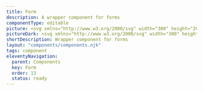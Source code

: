 ```yaml
---
title: Form
description: A wrapper component for forms
componentType: editable
picture: <svg xmlns="http://www.w3.org/2000/svg" width="300" height="200" fill="none" aria-labelledby="formTitle formDesc" role="img"><title id="formTitle">Illustration of the form component.</title><desc id="formDesc">An illustrated form component representing form component card.</desc><path fill="#D5D5D5" d="M229.159 48H70.841a.834.834 0 0 0-.841.826v20.348c0 .456.377.826.841.826H229.16c.464 0 .841-.37.841-.826V48.826a.834.834 0 0 0-.841-.826Z"/><path fill="#222" d="M70 39.87v-7.097h4.474v1.35H71.6v1.643h2.46v1.35H71.6v2.753H70ZM77.704 40c-.457 0-.889-.109-1.295-.327a2.586 2.586 0 0 1-.969-.968c-.246-.428-.37-.94-.37-1.535 0-.602.124-1.114.37-1.535.247-.42.57-.74.97-.957a2.633 2.633 0 0 1 2.579 0c.399.217.722.537.968.957.247.421.37.933.37 1.535 0 .595-.123 1.107-.37 1.535-.246.42-.57.744-.968.968a2.64 2.64 0 0 1-1.285.327Zm0-1.295a.812.812 0 0 0 .74-.414c.167-.283.25-.656.25-1.12 0-.473-.083-.846-.25-1.122a.812.812 0 0 0-.74-.414c-.333 0-.584.138-.75.414-.16.276-.24.65-.24 1.121 0 .465.08.838.24 1.121.166.276.417.414.75.414ZM81.423 39.87v-5.4h1.306l.11.948h.043c.196-.363.432-.632.707-.806.276-.181.552-.272.828-.272.152 0 .279.011.38.033.102.014.19.04.262.076l-.261 1.382a1.99 1.99 0 0 0-.588-.087c-.203 0-.417.076-.642.229-.218.145-.4.399-.545.762v3.134h-1.6ZM85.76 39.87v-5.4h1.306l.11.697h.043c.225-.225.464-.417.718-.577.254-.166.559-.25.914-.25.385 0 .693.08.925.24.24.152.429.373.566.663.24-.246.494-.457.762-.63.269-.182.58-.273.936-.273.58 0 1.005.196 1.274.588.276.385.414.914.414 1.589v3.352h-1.6v-3.145c0-.392-.055-.66-.164-.806-.101-.145-.268-.217-.5-.217-.269 0-.577.174-.926.522v3.646h-1.6v-3.145c0-.392-.054-.66-.163-.806-.102-.145-.268-.217-.5-.217-.27 0-.574.174-.915.522v3.646h-1.6ZM97.402 39.87v-7.097h4.474v1.35h-2.874v1.643h2.46v1.35h-2.46v2.753h-1.6ZM102.979 39.87v-5.4h1.6v5.4h-1.6Zm.795-6.194c-.268 0-.486-.076-.653-.228a.785.785 0 0 1-.25-.61c0-.254.083-.457.25-.61.167-.152.385-.228.653-.228.269 0 .486.076.653.229.167.152.25.355.25.61a.785.785 0 0 1-.25.609c-.167.152-.384.228-.653.228ZM108.404 40c-.515 0-.98-.112-1.393-.337a2.469 2.469 0 0 1-.98-.97c-.239-.42-.359-.928-.359-1.523 0-.588.12-1.092.359-1.513.247-.42.566-.744.958-.969a2.379 2.379 0 0 1 1.23-.348c.515 0 .94.116 1.273.348.341.225.595.534.762.926.174.384.261.823.261 1.317 0 .138-.007.275-.021.413-.015.13-.029.229-.044.294h-3.232c.072.392.235.682.489.87.254.182.559.273.915.273.384 0 .772-.12 1.164-.36l.534.97a3.536 3.536 0 0 1-.926.446 3.248 3.248 0 0 1-.99.163Zm-1.197-3.418h1.948c0-.297-.073-.54-.218-.729-.138-.196-.366-.294-.685-.294a.971.971 0 0 0-.664.261c-.196.167-.323.421-.381.762ZM113.09 40c-.551 0-.936-.163-1.153-.49-.211-.334-.316-.773-.316-1.317V32.24h1.6v6.018c0 .167.029.283.087.349.065.065.131.098.196.098h.087c.029-.008.065-.015.109-.022l.196 1.186c-.087.037-.2.066-.338.087-.13.03-.286.044-.468.044ZM116.662 40c-.668 0-1.205-.25-1.611-.751-.399-.508-.599-1.2-.599-2.079 0-.588.106-1.092.316-1.513.218-.428.497-.754.838-.98a1.977 1.977 0 0 1 1.089-.337c.297 0 .547.05.751.152.203.102.395.24.577.414l-.066-.827v-1.84h1.6v7.63h-1.306l-.109-.533h-.043c-.189.189-.41.348-.664.479a1.755 1.755 0 0 1-.773.185Zm.414-1.306a.99.99 0 0 0 .468-.109c.145-.072.283-.2.413-.38v-2.21a1.156 1.156 0 0 0-.446-.273 1.407 1.407 0 0 0-.446-.076c-.254 0-.479.124-.675.37-.196.24-.294.617-.294 1.132 0 .53.083.922.25 1.176.174.247.418.37.73.37ZM123.284 39.87v-7.097h1.6v5.747h2.809v1.35h-4.409ZM130.148 40c-.494 0-.885-.156-1.176-.468a1.67 1.67 0 0 1-.435-1.165c0-.566.239-1.008.718-1.328.479-.319 1.252-.533 2.319-.642-.015-.24-.087-.428-.218-.566-.123-.145-.334-.217-.631-.217-.225 0-.454.043-.686.13a4.891 4.891 0 0 0-.74.36l-.577-1.056a5.34 5.34 0 0 1 1.088-.512c.392-.13.799-.196 1.22-.196.689 0 1.219.2 1.589.599.37.399.555 1.012.555 1.84v3.09h-1.306l-.109-.555h-.044c-.225.203-.468.37-.729.501a1.892 1.892 0 0 1-.838.185Zm.544-1.24c.181 0 .337-.04.468-.12.138-.088.276-.2.414-.338v-.947c-.566.073-.958.189-1.176.348-.217.153-.326.334-.326.545 0 .174.054.304.163.392a.79.79 0 0 0 .457.12ZM137.357 40c-.239 0-.482-.058-.729-.174a2.39 2.39 0 0 1-.675-.534h-.044l-.13.577h-1.252v-7.63h1.6v1.873l-.043.827c.21-.189.439-.334.685-.436.247-.108.494-.163.74-.163.436 0 .813.113 1.132.338.32.225.563.544.73.957.174.407.261.886.261 1.437 0 .617-.109 1.147-.327 1.59-.217.435-.5.768-.849 1a1.959 1.959 0 0 1-1.099.338Zm-.37-1.306c.276 0 .512-.127.707-.381.196-.254.294-.657.294-1.208 0-.973-.312-1.459-.936-1.459-.319 0-.627.163-.925.49v2.21c.145.13.29.22.435.272.146.05.287.076.425.076ZM143.183 40c-.515 0-.98-.112-1.393-.337a2.462 2.462 0 0 1-.98-.97c-.239-.42-.359-.928-.359-1.523 0-.588.12-1.092.359-1.513.247-.42.566-.744.958-.969a2.379 2.379 0 0 1 1.23-.348c.515 0 .939.116 1.273.348.341.225.595.534.762.926.174.384.261.823.261 1.317 0 .138-.007.275-.021.413-.015.13-.029.229-.044.294h-3.233c.073.392.236.682.49.87.254.182.559.273.915.273.384 0 .772-.12 1.164-.36l.533.97a3.514 3.514 0 0 1-.925.446 3.248 3.248 0 0 1-.99.163Zm-1.197-3.418h1.948c0-.297-.073-.54-.218-.729-.138-.196-.366-.294-.686-.294a.975.975 0 0 0-.664.261c-.195.167-.322.421-.38.762ZM147.869 40c-.551 0-.936-.163-1.153-.49-.211-.334-.316-.773-.316-1.317V32.24h1.6v6.018c0 .167.029.283.087.349.065.065.131.098.196.098h.087c.029-.008.065-.015.109-.022l.196 1.186c-.087.037-.2.066-.338.087-.13.03-.286.044-.468.044ZM70 80.884v-6.343h3.655v.677h-2.853v2.147h2.418v.676h-2.418v2.843H70ZM74.7 80.884v-4.699h.793v4.699H74.7Zm.406-5.666a.566.566 0 0 1-.386-.135.523.523 0 0 1-.145-.387.51.51 0 0 1 .145-.377.543.543 0 0 1 .386-.145.51.51 0 0 1 .532.522c0 .161-.052.29-.155.387a.53.53 0 0 1-.377.135ZM78.984 81c-.419 0-.799-.097-1.14-.29a2.153 2.153 0 0 1-.813-.85c-.2-.368-.3-.807-.3-1.316 0-.516.1-.957.3-1.324.206-.368.47-.651.793-.851.322-.2.66-.3 1.015-.3.6 0 1.06.2 1.383.6.329.4.493.934.493 1.605 0 .083-.003.167-.01.25a.944.944 0 0 1-.019.204h-3.171c.032.496.187.893.464 1.19.283.296.65.444 1.102.444.226 0 .432-.032.619-.097.193-.07.377-.16.55-.27l.281.522c-.2.129-.428.241-.686.338a2.384 2.384 0 0 1-.86.145Zm-1.479-2.843h2.514c0-.477-.103-.837-.31-1.082-.2-.252-.483-.377-.85-.377-.33 0-.626.128-.89.386-.258.252-.412.61-.464 1.073ZM82.717 81c-.296 0-.512-.09-.647-.27-.13-.188-.194-.452-.194-.794V74h.793v5.995c0 .122.023.212.068.27a.201.201 0 0 0 .154.078h.068a1.11 1.11 0 0 1 .106-.02l.107.6a.688.688 0 0 1-.184.058c-.07.013-.161.019-.27.019ZM85.945 81c-.586 0-1.057-.213-1.411-.638-.355-.432-.532-1.038-.532-1.818 0-.509.094-.947.28-1.315.194-.374.445-.66.755-.86.315-.2.65-.3 1.005-.3.27 0 .506.048.706.145.2.097.403.229.609.397l-.039-.803V74h.803v6.884h-.658l-.067-.551h-.03c-.18.18-.392.338-.637.474a1.658 1.658 0 0 1-.784.193Zm.174-.667c.413 0 .813-.216 1.2-.648V77.23c-.2-.18-.394-.306-.58-.377a1.41 1.41 0 0 0-.562-.116c-.25 0-.48.078-.686.232-.2.148-.361.358-.483.629a2.213 2.213 0 0 0-.184.938c0 .56.113 1.002.338 1.324.226.316.545.474.957.474ZM91.716 80.884v-6.343h.803v2.66h2.949v-2.66h.812v6.343h-.812v-2.988h-2.95v2.988h-.802ZM97.946 80.884v-4.699h.793v4.699h-.793Zm.406-5.666a.566.566 0 0 1-.386-.135.523.523 0 0 1-.145-.387.51.51 0 0 1 .145-.377.543.543 0 0 1 .386-.145.51.51 0 0 1 .532.522c0 .161-.052.29-.155.387a.53.53 0 0 1-.377.135ZM100.326 80.884v-4.699h.657l.068.677h.029c.225-.226.464-.413.715-.56a1.61 1.61 0 0 1 .861-.233c.496 0 .857.158 1.083.474.232.31.348.764.348 1.363v2.978h-.793v-2.872c0-.438-.071-.757-.213-.957-.142-.2-.367-.3-.677-.3-.238 0-.454.062-.647.184-.187.123-.4.303-.639.542v3.403h-.792ZM107.092 81c-.502 0-.854-.145-1.054-.435-.193-.29-.29-.667-.29-1.131v-2.601h-.696v-.6l.735-.048.097-1.315h.667v1.315h1.266v.648h-1.266v2.61c0 .29.051.516.155.677.109.155.299.232.57.232.084 0 .174-.013.271-.038l.261-.087.154.599c-.128.045-.27.084-.425.116a1.75 1.75 0 0 1-.445.058Z"/><circle cx="76" cy="151" r="6" fill="#D5D5D5"/><circle cx="76" cy="151" r="3" fill="#737373"/><path fill="#D5D5D5" d="M181.495 147h-94.99c-.279 0-.505.134-.505.3v7.4c0 .165.226.3.505.3h94.99c.279 0 .505-.135.505-.3v-7.4c0-.166-.226-.3-.505-.3Z"/><circle cx="76" cy="135" r="6" fill="#D5D5D5"/><circle cx="76" cy="135" r="3" fill="#737373"/><path fill="#D5D5D5" d="M229.243 131H86.757c-.418 0-.757.134-.757.3v7.4c0 .165.339.3.757.3h142.486c.418 0 .757-.135.757-.3v-7.4c0-.166-.339-.3-.757-.3Z"/><circle cx="76" cy="119" r="6" fill="#D5D5D5"/><circle cx="76" cy="119" r="3" fill="#737373"/><path fill="#D5D5D5" d="M205.369 115H86.631c-.349 0-.631.134-.631.3v7.4c0 .165.282.3.631.3h118.738c.348 0 .631-.135.631-.3v-7.4c0-.166-.283-.3-.631-.3Z"/><path fill="#222" d="M70 104.869v-7.096h4.474v1.35H71.6v1.643h2.46v1.35H71.6v2.753H70ZM77.704 105a2.7 2.7 0 0 1-1.295-.327 2.583 2.583 0 0 1-.969-.968c-.246-.428-.37-.94-.37-1.535 0-.602.124-1.114.37-1.535.247-.421.57-.74.97-.958a2.634 2.634 0 0 1 2.579 0c.399.218.722.537.968.958.247.421.37.933.37 1.535 0 .595-.123 1.107-.37 1.535-.246.421-.57.743-.968.968-.4.218-.828.327-1.285.327Zm0-1.295a.812.812 0 0 0 .74-.414c.167-.283.25-.657.25-1.121 0-.472-.083-.845-.25-1.121a.812.812 0 0 0-.74-.414c-.333 0-.584.138-.75.414-.16.276-.24.649-.24 1.121 0 .464.08.838.24 1.121.166.276.417.414.75.414ZM81.423 104.869v-5.398h1.306l.11.947h.043c.196-.363.432-.632.707-.806.276-.181.552-.272.828-.272.152 0 .279.01.38.033.102.014.19.04.262.076l-.261 1.382a1.922 1.922 0 0 0-.588-.087c-.203 0-.417.076-.642.229-.218.145-.4.399-.545.762v3.134h-1.6ZM85.76 104.869v-5.398h1.306l.11.696h.043c.225-.225.464-.417.718-.577.254-.166.559-.25.914-.25.385 0 .693.08.925.24.24.152.429.373.566.663.24-.246.494-.457.762-.63.269-.182.58-.273.936-.273.58 0 1.005.196 1.274.588.276.384.414.914.414 1.589v3.352h-1.6v-3.145c0-.392-.055-.661-.164-.806-.101-.145-.268-.217-.5-.217-.269 0-.577.174-.926.522v3.646h-1.6v-3.145c0-.392-.054-.661-.163-.806-.102-.145-.268-.217-.5-.217-.27 0-.574.174-.915.522v3.646h-1.6ZM97.402 104.869v-7.096h4.474v1.35h-2.874v1.643h2.46v1.35h-2.46v2.753h-1.6ZM102.979 104.869v-5.398h1.6v5.398h-1.6Zm.795-6.193c-.268 0-.486-.076-.653-.228a.785.785 0 0 1-.25-.61c0-.254.083-.457.25-.61.167-.152.385-.228.653-.228.269 0 .486.076.653.228.167.153.25.356.25.61a.785.785 0 0 1-.25.61c-.167.152-.384.228-.653.228ZM108.404 105c-.515 0-.98-.113-1.393-.338a2.46 2.46 0 0 1-.98-.968c-.239-.421-.359-.929-.359-1.524 0-.588.12-1.092.359-1.513.247-.421.566-.744.958-.969a2.379 2.379 0 0 1 1.23-.348c.515 0 .94.116 1.273.348.341.225.595.534.762.925.174.385.261.824.261 1.317a4.1 4.1 0 0 1-.021.414 2.936 2.936 0 0 1-.044.294h-3.232c.072.392.235.682.489.871.254.181.559.272.915.272.384 0 .772-.12 1.164-.359l.534.968a3.531 3.531 0 0 1-.926.447 3.275 3.275 0 0 1-.99.163Zm-1.197-3.418h1.948c0-.297-.073-.54-.218-.729-.138-.196-.366-.294-.685-.294a.971.971 0 0 0-.664.261c-.196.167-.323.421-.381.762ZM113.09 105c-.551 0-.936-.163-1.153-.49-.211-.334-.316-.773-.316-1.317v-5.954h1.6v6.019c0 .167.029.283.087.349.065.065.131.098.196.098h.087c.029-.008.065-.015.109-.022l.196 1.186c-.087.037-.2.066-.338.087-.13.029-.286.044-.468.044ZM116.662 105c-.668 0-1.205-.25-1.611-.751-.399-.508-.599-1.201-.599-2.079 0-.588.106-1.092.316-1.513.218-.428.497-.755.838-.98a1.978 1.978 0 0 1 1.089-.337c.297 0 .547.05.751.152.203.102.395.24.577.414l-.066-.827v-1.84h1.6v7.63h-1.306l-.109-.533h-.043c-.189.189-.41.348-.664.479a1.759 1.759 0 0 1-.773.185Zm.414-1.306c.174 0 .33-.037.468-.109.145-.073.283-.2.413-.381v-2.21a1.167 1.167 0 0 0-.446-.272 1.426 1.426 0 0 0-.446-.076c-.254 0-.479.123-.675.37-.196.24-.294.617-.294 1.132 0 .53.083.922.25 1.176.174.246.418.37.73.37ZM123.284 104.869v-7.096h1.6v5.747h2.809v1.349h-4.409ZM130.148 105c-.494 0-.885-.156-1.176-.468a1.67 1.67 0 0 1-.435-1.165c0-.566.239-1.008.718-1.328.479-.319 1.252-.533 2.319-.642-.015-.239-.087-.428-.218-.566-.123-.145-.334-.218-.631-.218-.225 0-.454.044-.686.131a4.917 4.917 0 0 0-.74.359l-.577-1.056c.341-.21.704-.38 1.088-.511.392-.13.799-.196 1.22-.196.689 0 1.219.2 1.589.599.37.399.555 1.012.555 1.839v3.091h-1.306l-.109-.555h-.044c-.225.203-.468.37-.729.501a1.896 1.896 0 0 1-.838.185Zm.544-1.241a.88.88 0 0 0 .468-.12c.138-.087.276-.199.414-.337v-.947c-.566.073-.958.189-1.176.348-.217.153-.326.334-.326.544 0 .175.054.305.163.392a.79.79 0 0 0 .457.12ZM137.357 105c-.239 0-.482-.058-.729-.174a2.388 2.388 0 0 1-.675-.534h-.044l-.13.577h-1.252v-7.63h1.6v1.872l-.043.828c.21-.189.439-.334.685-.436.247-.109.494-.163.74-.163.436 0 .813.112 1.132.337.32.225.563.545.73.958.174.407.261.886.261 1.437 0 .617-.109 1.146-.327 1.589-.217.435-.5.769-.849 1.001a1.958 1.958 0 0 1-1.099.338Zm-.37-1.306c.276 0 .512-.127.707-.381.196-.254.294-.657.294-1.208 0-.973-.312-1.459-.936-1.459-.319 0-.627.163-.925.49v2.209c.145.131.29.222.435.273.146.05.287.076.425.076ZM143.183 105c-.515 0-.98-.113-1.393-.338a2.453 2.453 0 0 1-.98-.968c-.239-.421-.359-.929-.359-1.524 0-.588.12-1.092.359-1.513.247-.421.566-.744.958-.969a2.379 2.379 0 0 1 1.23-.348c.515 0 .939.116 1.273.348.341.225.595.534.762.925.174.385.261.824.261 1.317a4.1 4.1 0 0 1-.021.414 2.936 2.936 0 0 1-.044.294h-3.233c.073.392.236.682.49.871.254.181.559.272.915.272.384 0 .772-.12 1.164-.359l.533.968a3.51 3.51 0 0 1-.925.447 3.275 3.275 0 0 1-.99.163Zm-1.197-3.418h1.948c0-.297-.073-.54-.218-.729-.138-.196-.366-.294-.686-.294a.975.975 0 0 0-.664.261c-.195.167-.322.421-.38.762ZM147.869 105c-.551 0-.936-.163-1.153-.49-.211-.334-.316-.773-.316-1.317v-5.954h1.6v6.019c0 .167.029.283.087.349.065.065.131.098.196.098h.087c.029-.008.065-.015.109-.022l.196 1.186c-.087.037-.2.066-.338.087-.13.029-.286.044-.468.044ZM71 167.884v-6.343h3.655v.677h-2.853v2.147h2.418v.676h-2.418v2.843H71ZM75.7 167.884v-4.699h.793v4.699H75.7Zm.406-5.666a.567.567 0 0 1-.386-.135.524.524 0 0 1-.145-.387.51.51 0 0 1 .145-.377.542.542 0 0 1 .386-.145c.155 0 .28.048.377.145a.493.493 0 0 1 .155.377c0 .161-.052.29-.155.387a.531.531 0 0 1-.377.135ZM79.984 168c-.419 0-.799-.097-1.14-.29a2.157 2.157 0 0 1-.813-.851c-.2-.367-.3-.806-.3-1.315 0-.516.1-.957.3-1.325.206-.367.47-.651.793-.85.322-.2.66-.3 1.015-.3.6 0 1.06.2 1.383.599.329.4.493.935.493 1.605 0 .084-.003.168-.01.252a.945.945 0 0 1-.019.203h-3.171c.032.496.187.893.464 1.189.283.297.65.445 1.102.445.226 0 .432-.032.619-.097.193-.071.377-.161.55-.271l.281.522c-.2.129-.428.242-.686.339a2.378 2.378 0 0 1-.86.145Zm-1.479-2.843h2.514c0-.477-.103-.838-.31-1.083-.2-.251-.483-.377-.85-.377-.33 0-.626.129-.89.387-.258.252-.412.609-.464 1.073ZM83.717 168c-.296 0-.512-.09-.647-.271-.13-.187-.194-.451-.194-.793V161h.793v5.994c0 .123.023.213.068.271a.2.2 0 0 0 .154.077h.068c.026-.006.061-.012.106-.019l.107.6a.718.718 0 0 1-.184.058c-.07.012-.161.019-.27.019ZM86.945 168c-.586 0-1.057-.213-1.411-.638-.355-.432-.532-1.038-.532-1.818 0-.509.094-.947.28-1.315.194-.374.445-.661.755-.86.315-.2.65-.3 1.005-.3.27 0 .506.048.706.145.2.097.403.229.609.396l-.039-.802V161h.803v6.884h-.658l-.067-.551h-.03c-.18.18-.392.338-.637.474a1.668 1.668 0 0 1-.784.193Zm.174-.667c.413 0 .813-.216 1.2-.648v-2.456c-.2-.18-.394-.306-.58-.377a1.416 1.416 0 0 0-.562-.116c-.25 0-.48.077-.686.232-.2.148-.361.358-.483.629a2.208 2.208 0 0 0-.184.937c0 .561.113 1.003.338 1.325.226.316.545.474.957.474ZM92.716 167.884v-6.343h.803v2.659h2.949v-2.659h.812v6.343h-.812v-2.988h-2.95v2.988h-.802ZM98.946 167.884v-4.699h.793v4.699h-.793Zm.406-5.666a.567.567 0 0 1-.386-.135.524.524 0 0 1-.145-.387.51.51 0 0 1 .145-.377.542.542 0 0 1 .386-.145c.155 0 .28.048.377.145a.493.493 0 0 1 .155.377c0 .161-.052.29-.155.387a.531.531 0 0 1-.377.135ZM101.326 167.884v-4.699h.657l.068.677h.029c.225-.226.464-.413.715-.561.252-.155.538-.232.861-.232.496 0 .857.158 1.083.474.232.309.348.764.348 1.363v2.978h-.793v-2.872c0-.438-.071-.757-.213-.957-.142-.2-.367-.3-.677-.3-.238 0-.454.062-.647.184-.187.123-.4.303-.639.542v3.403h-.792ZM108.092 168c-.502 0-.854-.145-1.054-.435-.193-.29-.29-.667-.29-1.131v-2.601h-.696v-.6l.735-.048.097-1.315h.667v1.315h1.266v.648h-1.266v2.61c0 .29.051.516.155.677.109.155.299.232.57.232.084 0 .174-.013.271-.039l.261-.087.154.6c-.128.045-.27.084-.425.116a1.737 1.737 0 0 1-.445.058Z"/></svg>
pictureDark: <svg xmlns="http://www.w3.org/2000/svg" width="300" height="200" fill="none" aria-labelledby="formDarkTitle formDarkDesc" role="img"><title id="formDarkTitle">Illustration of the form component.</title><desc id="formDarkDesc">An illustrated form component representing form component card.</desc><path fill="#605F5F" d="M229.159 48H70.841a.834.834 0 0 0-.841.826v20.348c0 .456.377.826.841.826H229.16c.464 0 .841-.37.841-.826V48.826a.834.834 0 0 0-.841-.826Z"/><path fill="#F4F4F4" d="M70 39.87v-7.097h4.474v1.35H71.6v1.643h2.46v1.35H71.6v2.753H70ZM77.704 40c-.457 0-.889-.109-1.295-.327a2.586 2.586 0 0 1-.969-.968c-.246-.428-.37-.94-.37-1.535 0-.602.124-1.114.37-1.535.247-.42.57-.74.97-.957a2.633 2.633 0 0 1 2.579 0c.399.217.722.537.968.957.247.421.37.933.37 1.535 0 .595-.123 1.107-.37 1.535-.246.42-.57.744-.968.968a2.64 2.64 0 0 1-1.285.327Zm0-1.295a.812.812 0 0 0 .74-.414c.167-.283.25-.656.25-1.12 0-.473-.083-.846-.25-1.122a.812.812 0 0 0-.74-.414c-.333 0-.584.138-.75.414-.16.276-.24.65-.24 1.121 0 .465.08.838.24 1.121.166.276.417.414.75.414ZM81.423 39.87v-5.4h1.306l.11.948h.043c.196-.363.432-.632.707-.806.276-.181.552-.272.828-.272.152 0 .279.011.38.033.102.014.19.04.262.076l-.261 1.382a1.99 1.99 0 0 0-.588-.087c-.203 0-.417.076-.642.229-.218.145-.4.399-.545.762v3.134h-1.6ZM85.76 39.87v-5.4h1.306l.11.697h.043c.225-.225.464-.417.718-.577.254-.166.559-.25.914-.25.385 0 .693.08.925.24.24.152.429.373.566.663.24-.246.494-.457.762-.63.269-.182.58-.273.936-.273.58 0 1.005.196 1.274.588.276.385.414.914.414 1.589v3.352h-1.6v-3.145c0-.392-.055-.66-.164-.806-.101-.145-.268-.217-.5-.217-.269 0-.577.174-.926.522v3.646h-1.6v-3.145c0-.392-.054-.66-.163-.806-.102-.145-.268-.217-.5-.217-.27 0-.574.174-.915.522v3.646h-1.6ZM97.402 39.87v-7.097h4.474v1.35h-2.874v1.643h2.46v1.35h-2.46v2.753h-1.6ZM102.98 39.87v-5.4h1.6v5.4h-1.6Zm.794-6.194c-.268 0-.486-.076-.653-.228a.785.785 0 0 1-.25-.61c0-.254.083-.457.25-.61.167-.152.385-.228.653-.228.269 0 .486.076.653.229.167.152.25.355.25.61a.785.785 0 0 1-.25.609c-.167.152-.384.228-.653.228ZM108.404 40c-.515 0-.98-.112-1.393-.337a2.469 2.469 0 0 1-.98-.97c-.239-.42-.359-.928-.359-1.523 0-.588.12-1.092.359-1.513.247-.42.566-.744.958-.969a2.379 2.379 0 0 1 1.23-.348c.515 0 .94.116 1.273.348.341.225.595.534.762.926.174.384.261.823.261 1.317 0 .138-.007.275-.021.413-.015.13-.029.229-.044.294h-3.232c.072.392.235.682.489.87.254.182.559.273.915.273.384 0 .772-.12 1.164-.36l.534.97a3.536 3.536 0 0 1-.926.446 3.248 3.248 0 0 1-.99.163Zm-1.197-3.418h1.948c0-.297-.073-.54-.218-.729-.138-.196-.366-.294-.685-.294a.973.973 0 0 0-.664.261c-.196.167-.323.421-.381.762ZM113.09 40c-.551 0-.936-.163-1.153-.49-.211-.334-.316-.773-.316-1.317V32.24h1.6v6.018c0 .167.029.283.087.349.065.065.131.098.196.098h.087c.029-.008.065-.015.109-.022l.196 1.186c-.087.037-.2.066-.337.087a2.195 2.195 0 0 1-.469.044ZM116.662 40c-.668 0-1.205-.25-1.611-.751-.399-.508-.599-1.2-.599-2.079 0-.588.106-1.092.316-1.513.218-.428.497-.754.838-.98a1.98 1.98 0 0 1 1.089-.337c.297 0 .547.05.751.152.203.102.395.24.577.414l-.066-.827v-1.84h1.6v7.63h-1.306l-.109-.533h-.043c-.189.189-.41.348-.664.479a1.755 1.755 0 0 1-.773.185Zm.414-1.306a.99.99 0 0 0 .468-.109c.145-.072.283-.2.413-.38v-2.21a1.156 1.156 0 0 0-.446-.273 1.407 1.407 0 0 0-.446-.076c-.254 0-.479.124-.675.37-.196.24-.294.617-.294 1.132 0 .53.083.922.25 1.176.174.247.418.37.73.37ZM123.284 39.87v-7.097h1.6v5.747h2.809v1.35h-4.409ZM130.148 40c-.494 0-.885-.156-1.176-.468a1.67 1.67 0 0 1-.435-1.165c0-.566.239-1.008.718-1.328.479-.319 1.252-.533 2.319-.642-.015-.24-.087-.428-.218-.566-.123-.145-.334-.217-.631-.217-.225 0-.454.043-.686.13a4.891 4.891 0 0 0-.74.36l-.577-1.056a5.34 5.34 0 0 1 1.088-.512c.392-.13.799-.196 1.22-.196.689 0 1.219.2 1.589.599.37.399.555 1.012.555 1.84v3.09h-1.306l-.109-.555h-.044c-.225.203-.468.37-.729.501a1.892 1.892 0 0 1-.838.185Zm.544-1.24a.88.88 0 0 0 .468-.12c.138-.088.276-.2.414-.338v-.947c-.566.073-.958.189-1.176.348-.217.153-.326.334-.326.545 0 .174.054.304.163.392a.79.79 0 0 0 .457.12ZM137.357 40c-.239 0-.482-.058-.729-.174a2.39 2.39 0 0 1-.675-.534h-.044l-.13.577h-1.252v-7.63h1.6v1.873l-.043.827c.21-.189.439-.334.685-.436.247-.108.494-.163.74-.163.436 0 .813.113 1.132.338.32.225.563.544.73.957.174.407.261.886.261 1.437 0 .617-.109 1.147-.327 1.59-.217.435-.5.768-.849 1a1.959 1.959 0 0 1-1.099.338Zm-.37-1.306c.276 0 .512-.127.707-.381.196-.254.294-.657.294-1.208 0-.973-.312-1.459-.936-1.459-.319 0-.627.163-.925.49v2.21c.145.13.29.22.436.272.145.05.286.076.424.076ZM143.183 40c-.515 0-.98-.112-1.393-.337a2.462 2.462 0 0 1-.98-.97c-.239-.42-.359-.928-.359-1.523 0-.588.12-1.092.359-1.513.247-.42.566-.744.958-.969a2.379 2.379 0 0 1 1.23-.348c.515 0 .939.116 1.273.348.341.225.595.534.762.926.174.384.261.823.261 1.317 0 .138-.007.275-.021.413-.015.13-.029.229-.044.294h-3.233c.073.392.236.682.49.87.254.182.559.273.915.273.384 0 .772-.12 1.164-.36l.533.97a3.514 3.514 0 0 1-.925.446 3.248 3.248 0 0 1-.99.163Zm-1.197-3.418h1.948c0-.297-.073-.54-.218-.729-.138-.196-.366-.294-.686-.294a.975.975 0 0 0-.664.261c-.195.167-.322.421-.38.762ZM147.869 40c-.551 0-.936-.163-1.153-.49-.211-.334-.316-.773-.316-1.317V32.24h1.6v6.018c0 .167.029.283.087.349.065.065.131.098.196.098h.087c.029-.008.065-.015.109-.022l.196 1.186c-.087.037-.2.066-.338.087-.13.03-.286.044-.468.044ZM70 80.884v-6.343h3.655v.677h-2.853v2.147h2.418v.676h-2.418v2.843H70ZM74.7 80.884v-4.699h.793v4.699H74.7Zm.406-5.666a.566.566 0 0 1-.386-.135.523.523 0 0 1-.145-.387.51.51 0 0 1 .145-.377.543.543 0 0 1 .386-.145.51.51 0 0 1 .532.522c0 .161-.052.29-.155.387a.53.53 0 0 1-.377.135ZM78.984 81c-.419 0-.799-.097-1.14-.29a2.153 2.153 0 0 1-.813-.85c-.2-.368-.3-.807-.3-1.316 0-.516.1-.957.3-1.324.206-.368.47-.651.793-.851.322-.2.66-.3 1.015-.3.6 0 1.06.2 1.383.6.329.4.493.934.493 1.605 0 .083-.003.167-.01.25a.944.944 0 0 1-.019.204h-3.171c.032.496.187.893.464 1.19.283.296.65.444 1.102.444.226 0 .432-.032.619-.097.193-.07.377-.16.55-.27l.281.522c-.2.129-.428.241-.686.338a2.384 2.384 0 0 1-.86.145Zm-1.479-2.843h2.514c0-.477-.103-.837-.31-1.082-.2-.252-.483-.377-.85-.377-.33 0-.626.128-.89.386-.258.252-.412.61-.464 1.073ZM82.717 81c-.296 0-.512-.09-.647-.27-.13-.188-.194-.452-.194-.794V74h.793v5.995c0 .122.023.212.068.27a.201.201 0 0 0 .154.078h.068a1.11 1.11 0 0 1 .106-.02l.107.6a.688.688 0 0 1-.184.058c-.07.013-.161.019-.27.019ZM85.945 81c-.586 0-1.057-.213-1.411-.638-.355-.432-.532-1.038-.532-1.818 0-.509.094-.947.28-1.315.194-.374.445-.66.755-.86.315-.2.65-.3 1.005-.3.27 0 .506.048.706.145.2.097.403.229.609.397l-.039-.803V74h.803v6.884h-.658l-.067-.551h-.03c-.18.18-.392.338-.637.474a1.658 1.658 0 0 1-.784.193Zm.174-.667c.413 0 .813-.216 1.2-.648V77.23c-.2-.18-.394-.306-.58-.377a1.41 1.41 0 0 0-.562-.116c-.25 0-.48.078-.686.232-.2.148-.361.358-.483.629a2.213 2.213 0 0 0-.184.938c0 .56.113 1.002.338 1.324.226.316.545.474.957.474ZM91.716 80.884v-6.343h.803v2.66h2.949v-2.66h.812v6.343h-.812v-2.988h-2.95v2.988h-.802ZM97.946 80.884v-4.699h.793v4.699h-.793Zm.406-5.666a.566.566 0 0 1-.386-.135.523.523 0 0 1-.145-.387.51.51 0 0 1 .145-.377.543.543 0 0 1 .386-.145.51.51 0 0 1 .532.522c0 .161-.052.29-.155.387a.53.53 0 0 1-.377.135ZM100.326 80.884v-4.699h.657l.068.677h.029c.225-.226.464-.413.715-.56a1.61 1.61 0 0 1 .861-.233c.496 0 .857.158 1.083.474.232.31.348.764.348 1.363v2.978h-.793v-2.872c0-.438-.071-.757-.213-.957-.142-.2-.367-.3-.677-.3-.238 0-.454.062-.647.184-.187.123-.4.303-.639.542v3.403h-.792ZM107.092 81c-.502 0-.854-.145-1.054-.435-.193-.29-.29-.667-.29-1.131v-2.601h-.696v-.6l.735-.048.097-1.315h.667v1.315h1.266v.648h-1.266v2.61c0 .29.051.516.155.677.109.155.299.232.57.232.084 0 .174-.013.271-.038l.261-.087.154.599c-.128.045-.27.084-.425.116a1.75 1.75 0 0 1-.445.058Z"/><circle cx="76" cy="151" r="6" fill="#605F5F"/><circle cx="76" cy="151" r="3" fill="#BCBCBC"/><path fill="#605F5F" d="M181.495 147h-94.99c-.279 0-.505.134-.505.3v7.4c0 .165.226.3.505.3h94.99c.279 0 .505-.135.505-.3v-7.4c0-.166-.226-.3-.505-.3Z"/><circle cx="76" cy="135" r="6" fill="#605F5F"/><circle cx="76" cy="135" r="3" fill="#BCBCBC"/><path fill="#605F5F" d="M229.243 131H86.757c-.418 0-.757.134-.757.3v7.4c0 .165.339.3.757.3h142.486c.418 0 .757-.135.757-.3v-7.4c0-.166-.339-.3-.757-.3Z"/><circle cx="76" cy="119" r="6" fill="#605F5F"/><circle cx="76" cy="119" r="3" fill="#BCBCBC"/><path fill="#605F5F" d="M205.369 115H86.631c-.349 0-.631.134-.631.3v7.4c0 .165.282.3.631.3h118.738c.348 0 .631-.135.631-.3v-7.4c0-.166-.283-.3-.631-.3Z"/><path fill="#F4F4F4" d="M70 104.869v-7.096h4.474v1.35H71.6v1.643h2.46v1.35H71.6v2.753H70ZM77.704 105a2.7 2.7 0 0 1-1.295-.327 2.583 2.583 0 0 1-.969-.968c-.246-.428-.37-.94-.37-1.535 0-.602.124-1.114.37-1.535.247-.421.57-.74.97-.958a2.634 2.634 0 0 1 2.579 0c.399.218.722.537.968.958.247.421.37.933.37 1.535 0 .595-.123 1.107-.37 1.535-.246.421-.57.743-.968.968-.4.218-.828.327-1.285.327Zm0-1.295a.812.812 0 0 0 .74-.414c.167-.283.25-.657.25-1.121 0-.472-.083-.845-.25-1.121a.812.812 0 0 0-.74-.414c-.333 0-.584.138-.75.414-.16.276-.24.649-.24 1.121 0 .464.08.838.24 1.121.166.276.417.414.75.414ZM81.423 104.869v-5.398h1.306l.11.947h.043c.196-.363.432-.632.707-.806.276-.181.552-.272.828-.272.152 0 .279.01.38.033.102.014.19.04.262.076l-.261 1.382a1.922 1.922 0 0 0-.588-.087c-.203 0-.417.076-.642.229-.218.145-.4.399-.545.762v3.134h-1.6ZM85.76 104.869v-5.398h1.306l.11.696h.043c.225-.225.464-.417.718-.577.254-.166.559-.25.914-.25.385 0 .693.08.925.24.24.152.429.373.566.663.24-.246.494-.457.762-.63.269-.182.58-.273.936-.273.58 0 1.005.196 1.274.588.276.384.414.914.414 1.589v3.352h-1.6v-3.145c0-.392-.055-.661-.164-.806-.101-.145-.268-.217-.5-.217-.269 0-.577.174-.926.522v3.646h-1.6v-3.145c0-.392-.054-.661-.163-.806-.102-.145-.268-.217-.5-.217-.27 0-.574.174-.915.522v3.646h-1.6ZM97.402 104.869v-7.096h4.474v1.35h-2.874v1.643h2.46v1.35h-2.46v2.753h-1.6ZM102.98 104.869v-5.398h1.6v5.398h-1.6Zm.794-6.193c-.268 0-.486-.076-.653-.228a.785.785 0 0 1-.25-.61c0-.254.083-.457.25-.61.167-.152.385-.228.653-.228.269 0 .486.076.653.228.167.153.25.356.25.61a.785.785 0 0 1-.25.61c-.167.152-.384.228-.653.228ZM108.404 105c-.515 0-.98-.113-1.393-.338a2.46 2.46 0 0 1-.98-.968c-.239-.421-.359-.929-.359-1.524 0-.588.12-1.092.359-1.513.247-.421.566-.744.958-.969a2.379 2.379 0 0 1 1.23-.348c.515 0 .94.116 1.273.348.341.225.595.534.762.925.174.385.261.824.261 1.317a4.1 4.1 0 0 1-.021.414 2.936 2.936 0 0 1-.044.294h-3.232c.072.392.235.682.489.871.254.181.559.272.915.272.384 0 .772-.12 1.164-.359l.534.968a3.531 3.531 0 0 1-.926.447 3.275 3.275 0 0 1-.99.163Zm-1.197-3.418h1.948c0-.297-.073-.54-.218-.729-.138-.196-.366-.294-.685-.294a.973.973 0 0 0-.664.261c-.196.167-.323.421-.381.762ZM113.09 105c-.551 0-.936-.163-1.153-.49-.211-.334-.316-.773-.316-1.317v-5.954h1.6v6.019c0 .167.029.283.087.349.065.065.131.098.196.098h.087c.029-.008.065-.015.109-.022l.196 1.186c-.087.037-.2.066-.337.087a2.192 2.192 0 0 1-.469.044ZM116.662 105c-.668 0-1.205-.25-1.611-.751-.399-.508-.599-1.201-.599-2.079 0-.588.106-1.092.316-1.513.218-.428.497-.755.838-.98a1.98 1.98 0 0 1 1.089-.337c.297 0 .547.05.751.152.203.102.395.24.577.414l-.066-.827v-1.84h1.6v7.63h-1.306l-.109-.533h-.043c-.189.189-.41.348-.664.479a1.759 1.759 0 0 1-.773.185Zm.414-1.306c.174 0 .33-.037.468-.109.145-.073.283-.2.413-.381v-2.21a1.167 1.167 0 0 0-.446-.272 1.426 1.426 0 0 0-.446-.076c-.254 0-.479.123-.675.37-.196.24-.294.617-.294 1.132 0 .53.083.922.25 1.176.174.246.418.37.73.37ZM123.284 104.869v-7.096h1.6v5.747h2.809v1.349h-4.409ZM130.148 105c-.494 0-.885-.156-1.176-.468a1.67 1.67 0 0 1-.435-1.165c0-.566.239-1.008.718-1.328.479-.319 1.252-.533 2.319-.642-.015-.239-.087-.428-.218-.566-.123-.145-.334-.218-.631-.218-.225 0-.454.044-.686.131a4.917 4.917 0 0 0-.74.359l-.577-1.056c.341-.21.704-.38 1.088-.511.392-.13.799-.196 1.22-.196.689 0 1.219.2 1.589.599.37.399.555 1.012.555 1.839v3.091h-1.306l-.109-.555h-.044c-.225.203-.468.37-.729.501a1.896 1.896 0 0 1-.838.185Zm.544-1.241c.181 0 .338-.04.468-.12.138-.087.276-.199.414-.337v-.947c-.566.073-.958.189-1.176.348-.217.153-.326.334-.326.544 0 .175.054.305.163.392a.79.79 0 0 0 .457.12ZM137.357 105c-.239 0-.482-.058-.729-.174a2.388 2.388 0 0 1-.675-.534h-.044l-.13.577h-1.252v-7.63h1.6v1.872l-.043.828c.21-.189.439-.334.685-.436.247-.109.494-.163.74-.163.436 0 .813.112 1.132.337.32.225.563.545.73.958.174.407.261.886.261 1.437 0 .617-.109 1.146-.327 1.589-.217.435-.5.769-.849 1.001a1.958 1.958 0 0 1-1.099.338Zm-.37-1.306c.276 0 .512-.127.707-.381.196-.254.294-.657.294-1.208 0-.973-.312-1.459-.936-1.459-.319 0-.627.163-.925.49v2.209c.145.131.29.222.435.273.146.05.287.076.425.076ZM143.183 105c-.515 0-.98-.113-1.393-.338a2.453 2.453 0 0 1-.98-.968c-.239-.421-.359-.929-.359-1.524 0-.588.12-1.092.359-1.513.247-.421.566-.744.958-.969a2.379 2.379 0 0 1 1.23-.348c.515 0 .939.116 1.273.348.341.225.595.534.762.925.174.385.261.824.261 1.317a4.1 4.1 0 0 1-.021.414 2.936 2.936 0 0 1-.044.294h-3.233c.073.392.236.682.49.871.254.181.559.272.915.272.384 0 .772-.12 1.164-.359l.533.968a3.51 3.51 0 0 1-.925.447 3.275 3.275 0 0 1-.99.163Zm-1.197-3.418h1.948c0-.297-.073-.54-.218-.729-.138-.196-.366-.294-.686-.294a.97.97 0 0 0-.663.261c-.196.167-.323.421-.381.762ZM147.869 105c-.551 0-.936-.163-1.153-.49-.211-.334-.316-.773-.316-1.317v-5.954h1.6v6.019c0 .167.029.283.087.349.065.065.131.098.196.098h.087c.029-.008.065-.015.109-.022l.196 1.186c-.087.037-.2.066-.338.087-.13.029-.286.044-.468.044ZM71 167.884v-6.343h3.655v.677h-2.853v2.147h2.418v.676h-2.418v2.843H71ZM75.7 167.884v-4.699h.793v4.699H75.7Zm.406-5.666a.567.567 0 0 1-.386-.135.524.524 0 0 1-.145-.387.51.51 0 0 1 .145-.377.542.542 0 0 1 .386-.145c.155 0 .28.048.377.145a.493.493 0 0 1 .155.377c0 .161-.052.29-.155.387a.531.531 0 0 1-.377.135ZM79.984 168c-.419 0-.799-.097-1.14-.29a2.157 2.157 0 0 1-.813-.851c-.2-.367-.3-.806-.3-1.315 0-.516.1-.957.3-1.325.206-.367.47-.651.793-.85.322-.2.66-.3 1.015-.3.6 0 1.06.2 1.383.599.329.4.493.935.493 1.605 0 .084-.003.168-.01.252a.945.945 0 0 1-.019.203h-3.171c.032.496.187.893.464 1.189.283.297.65.445 1.102.445.226 0 .432-.032.619-.097.193-.071.377-.161.55-.271l.281.522c-.2.129-.428.242-.686.339a2.378 2.378 0 0 1-.86.145Zm-1.479-2.843h2.514c0-.477-.103-.838-.31-1.083-.2-.251-.483-.377-.85-.377-.33 0-.626.129-.89.387-.258.252-.412.609-.464 1.073ZM83.717 168c-.296 0-.512-.09-.647-.271-.13-.187-.194-.451-.194-.793V161h.793v5.994c0 .123.023.213.068.271a.2.2 0 0 0 .154.077h.068c.026-.006.061-.012.106-.019l.107.6a.718.718 0 0 1-.184.058c-.07.012-.161.019-.27.019ZM86.945 168c-.586 0-1.057-.213-1.411-.638-.355-.432-.532-1.038-.532-1.818 0-.509.094-.947.28-1.315.194-.374.445-.661.755-.86.315-.2.65-.3 1.005-.3.27 0 .506.048.706.145.2.097.403.229.609.396l-.039-.802V161h.803v6.884h-.658l-.067-.551h-.03c-.18.18-.392.338-.637.474a1.668 1.668 0 0 1-.784.193Zm.174-.667c.413 0 .813-.216 1.2-.648v-2.456c-.2-.18-.394-.306-.58-.377a1.416 1.416 0 0 0-.562-.116c-.25 0-.48.077-.686.232-.2.148-.361.358-.483.629a2.208 2.208 0 0 0-.184.937c0 .561.113 1.003.338 1.325.226.316.545.474.957.474ZM92.716 167.884v-6.343h.803v2.659h2.949v-2.659h.812v6.343h-.812v-2.988h-2.95v2.988h-.802ZM98.946 167.884v-4.699h.793v4.699h-.793Zm.406-5.666a.567.567 0 0 1-.386-.135.524.524 0 0 1-.145-.387.51.51 0 0 1 .145-.377.542.542 0 0 1 .386-.145c.155 0 .28.048.377.145a.493.493 0 0 1 .155.377c0 .161-.052.29-.155.387a.531.531 0 0 1-.377.135ZM101.326 167.884v-4.699h.657l.068.677h.029c.225-.226.464-.413.715-.561.252-.155.538-.232.861-.232.496 0 .857.158 1.083.474.232.309.348.764.348 1.363v2.978h-.793v-2.872c0-.438-.071-.757-.213-.957-.142-.2-.367-.3-.677-.3-.238 0-.454.062-.647.184-.187.123-.4.303-.639.542v3.403h-.792ZM108.092 168c-.502 0-.854-.145-1.054-.435-.193-.29-.29-.667-.29-1.131v-2.601h-.696v-.6l.735-.048.097-1.315h.667v1.315h1.266v.648h-1.266v2.61c0 .29.051.516.155.677.109.155.299.232.57.232.084 0 .174-.013.271-.039l.261-.087.154.6c-.128.045-.27.084-.425.116a1.737 1.737 0 0 1-.445.058Z"/></svg>
shortDescription: Wrapper component for forms
layout: "components/components.njk"
tags: component
eleventyNavigation:
  parent: Components
  key: Form
  order: 13
  status: ready
---
```


